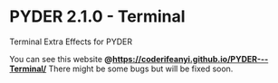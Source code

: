 # PYDER 2.1.0 - Terminal
Terminal Extra Effects for PYDER

You can see this website **@https://coderifeanyi.github.io/PYDER---Terminal/** There might be some bugs but will be fixed soon.

